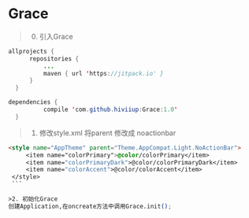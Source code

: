 # Grace
>0. 引入Grace

  ```java
  allprojects {
		repositories {
			...
			maven { url 'https://jitpack.io' }
		}
	}
  
  ```
  
  ```java
  dependencies {
	        compile 'com.github.hiviiup:Grace:1.0'
	}
  ```
  
>1. 修改style.xml
  将parent 修改成 noactionbar
   ```html
   <style name="AppTheme" parent="Theme.AppCompat.Light.NoActionBar"> 
        <item name="colorPrimary">@color/colorPrimary</item> 
        <item name="colorPrimaryDark">@color/colorPrimaryDark</item> 
        <item name="colorAccent">@color/colorAccent</item> 
    </style> 
    ```
    
>2. 初始化Grace
  创建Application,在oncreate方法中调用Grace.init();
